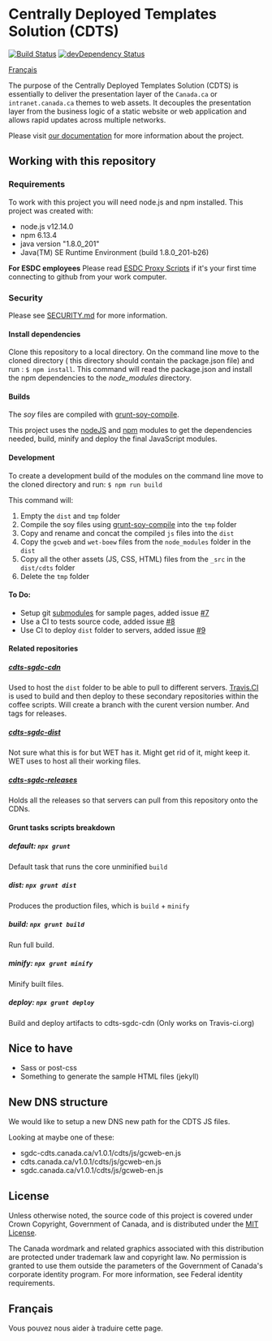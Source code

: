# Centrally Deployed Templates Solution (CDTS)

[![Build Status](https://secure.travis-ci.org/wet-boew/cdts-sgdc.svg?branch=master)](https://travis-ci.org/wet-boew/cdts-sgdc)
[![devDependency Status](https://david-dm.org/wet-boew/cdts-sgdc/dev-status.svg)](https://david-dm.org/wet-boew/cdts-sgdc#info=devDependencies)

[Français](https://github.com/wet-boew/cdts-sgdc#Français)

The purpose of the Centrally Deployed Templates Solution (CDTS) is essentially to deliver the presentation layer of the `Canada.ca` or `intranet.canada.ca` themes to web assets. It decouples the presentation layer from the business logic of a static website or web application and allows rapid updates across multiple networks.

Please visit [our documentation](https://cenw-wscoe.github.io/sgdc-cdts/docs/index-en.html) for more information about the project.

## Working with this repository

### Requirements

To work with this project you will need node.js and npm installed. This project was created with:

* node.js v12.14.0
* npm 6.13.4
* java version "1.8.0_201"
* Java(TM) SE Runtime Environment (build 1.8.0_201-b26)

**For ESDC employees** Please read [ESDC Proxy Scripts](https://github.com/esdc-devcop/ESDC-Development-Setup/blob/master/proxy-scripts.md) if it's your first time connecting to github from your work computer. 

### Security

Please see [SECURITY.md](https://github.com/wet-boew/cdts-sgdc/blob/master/SECURITY.md) for more information.

#### Install dependencies
Clone this repository to a local directory. On the command line move to the cloned directory ( this directory should contain the package.json file) and run : `$ npm install`.
This command will read the package.json and install the npm dependencies to the *node_modules* directory.

#### Builds

The _soy_ files are compiled with [grunt-soy-compile](https://www.npmjs.com/package/grunt-soy-compile).

This project uses the [nodeJS](https://nodejs.org/en/) and [npm](https://nodejs.org/en/) modules to get the dependencies needed, build, minify and deploy the final JavaScript modules.

#### Development
To create a development build of the modules on the command line move to the cloned directory and run: `$ npm run build`

This command will:

1. Empty the `dist` and `tmp` folder
2. Compile the soy files using [grunt-soy-compile](https://www.npmjs.com/package/grunt-soy-compile) into the `tmp` folder
3. Copy and rename and concat the compiled `js` files into the `dist`
4. Copy the `gcweb` and `wet-boew` files from the `node_modules` folder in the `dist` 
5. Copy all the other assets (JS, CSS, HTML) files from the `_src` in the `dist/cdts` folder
6. Delete the `tmp` folder

#### To Do:

* Setup git [submodules](https://git-scm.com/book/en/v2/Git-Tools-Submodules) for sample pages, added issue [#7](https://github.com/wet-boew/cdts-sgdc/issues/7)
* Use a CI to tests source code, added issue [#8](https://github.com/wet-boew/cdts-sgdc/issues/8)
* Use CI to deploy `dist` folder to servers, added issue [#9](https://github.com/wet-boew/cdts-sgdc/issues/9)

#### Related repositories

##### [cdts-sgdc-cdn](https://github.com/wet-boew/cdts-sgdc-cdn)

Used to host the `dist` folder to be able to pull to different servers. [Travis.CI](https://travis-ci.org/wet-boew/cdts-sgdc) is used to build and then deploy to these secondary repositories within the coffee scripts. Will create a branch with the curent version number. And tags for releases. 

##### [cdts-sgdc-dist](https://github.com/wet-boew/cdts-sgdc-dist)

Not sure what this is for but WET has it. Might get rid of it, might keep it. WET uses to host all their working files.

##### [cdts-sgdc-releases](https://github.com/wet-boew/cdts-sgdc-releases)

Holds all the releases so that servers can pull from this repository onto the CDNs.

#### Grunt tasks scripts breakdown

##### default: `npx grunt`

Default task that runs the core unminified `build`

##### dist: `npx grunt dist`

Produces the production files, which is `build` + `minify`

##### build: `npx grunt build`

Run full build.

##### minify: `npx grunt minify`

Minify built files.

##### deploy: `npx grunt deploy`

Build and deploy artifacts to cdts-sgdc-cdn (Only works on Travis-ci.org)

## Nice to have

* Sass or post-css
* Something to generate the sample HTML files (jekyll)

## New DNS structure

We would like to setup a new DNS new path for the CDTS JS files.

Looking at maybe one of these:

* sgdc-cdts.canada.ca/v1.0.1/cdts/js/gcweb-en.js
* cdts.canada.ca/v1.0.1/cdts/js/gcweb-en.js
* sgdc.canada.ca/v1.0.1/cdts/js/gcweb-en.js

## License

Unless otherwise noted, the source code of this project is covered under Crown Copyright, Government of Canada, and is distributed under the [MIT License](https://github.com/wet-boew/cdts-sgdc/blob/master/LICENSE).

The Canada wordmark and related graphics associated with this distribution are protected under trademark law and copyright law. No permission is granted to use them outside the parameters of the Government of Canada's corporate identity program. For more information, see Federal identity requirements.

## Français

Vous pouvez nous aider à traduire cette page.
